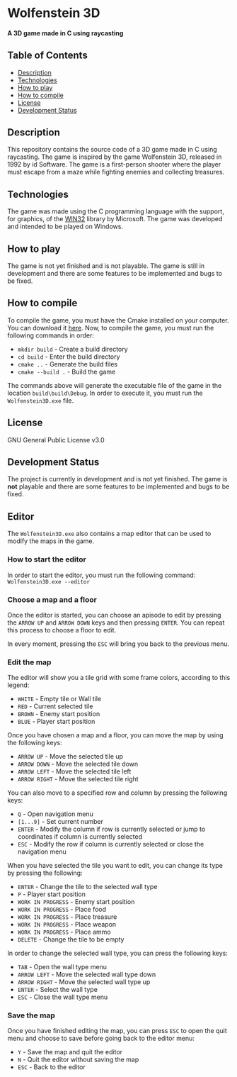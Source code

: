 Wolfenstein 3D
==================
#### A 3D game made in C using raycasting

## Table of Contents
- [Description](#description)
- [Technologies](#technologies)
- [How to play](#how-to-play)
- [How to compile](#how-to-compile)
- [License](#license)
- [Development Status](#development-status)

## Description
This repository contains the source code of a 3D game made in C using raycasting. The game is inspired by the game Wolfenstein 3D, released in 1992 by id Software. The game is a first-person shooter where the player must escape from a maze while fighting enemies and collecting treasures.

## Technologies
The game was made using the C programming language with the support, for graphics, of the [WIN32]() library by Microsoft. The game was developed and intended to be played on Windows.

## How to play
The game is not yet finished and is not playable. The game is still in development and there are some features to be implemented and bugs to be fixed.

## How to compile
To compile the game, you must have the Cmake installed on your computer. You can download it [here](https://cmake.org/download/). Now, to compile the game, you must run the following commands in order:

- `mkdir build` - Create a build directory
- `cd build` - Enter the build directory
- `cmake ..` - Generate the build files
- `cmake --build .` - Build the game

The commands above will generate the executable file of the game in the location `build\build\Debug`. In order to execute it, you must run the `Wolfenstein3D.exe` file.

## License
GNU General Public License v3.0

## Development Status
The project is currently in development and is not yet finished. The game is __not__ playable and there are some features to be implemented and bugs to be fixed.

## Editor
The ```Wolfenstein3D.exe``` also contains a map editor that can be used to modify the maps in the game.

### How to start the editor
In order to start the editor, you must run the following command: ```Wolfenstein3D.exe --editor```

### Choose a map and a floor
Once the editor is started, you can choose an apisode to edit by pressing the `ARROW UP` and `ARROW DOWN` keys and then pressing `ENTER`. 
You can repeat this process to choose a floor to edit.

In every moment, pressing the `ESC` will bring you back to the previous menu.

### Edit the map
The editor will show you a tile grid with some frame colors, according to this legend:

- `WHITE` - Empty tile or Wall tile
- `RED` - Current selected tile
- `BROWN` - Enemy start position
- `BLUE` - Player start position

Once you have chosen a map and a floor, you can move the map by using the following keys:

- `ARROW UP` - Move the selected tile up
- `ARROW DOWN` - Move the selected tile down
- `ARROW LEFT` - Move the selected tile left
- `ARROW RIGHT` - Move the selected tile right

You can also move to a specified row and column by pressing the following keys:

- `Q` - Open navigation menu
- `[1...9]` - Set current number
- `ENTER` - Modify the column if row is currently selected or jump to coordinates if column is currently selected
- `ESC` - Modify the row if column is currently selected or close the navigation menu

When you have selected the tile you want to edit, you can change its type by pressing the following:

- `ENTER` - Change the tile to the selected wall type
- `P` - Player start position
- `WORK IN PROGRESS` - Enemy start position
- `WORK IN PROGRESS` - Place food
- `WORK IN PROGRESS` - Place treasure
- `WORK IN PROGRESS` - Place weapon
- `WORK IN PROGRESS` - Place ammo
- `DELETE` - Change the tile to be empty

In order to change the selected wall type, you can press the following keys:

- `TAB` - Open the wall type menu
- `ARROW LEFT` - Move the selected wall type down
- `ARROW RIGHT` - Move the selected wall type up
- `ENTER` - Select the wall type
- `ESC` - Close the wall type menu

### Save the map
Once you have finished editing the map, you can press `ESC` to open the quit menu and choose to save before going back to the editor menu:

- `Y` - Save the map and quit the editor
- `N` - Quit the editor without saving the map
- `ESC` - Back to the editor
